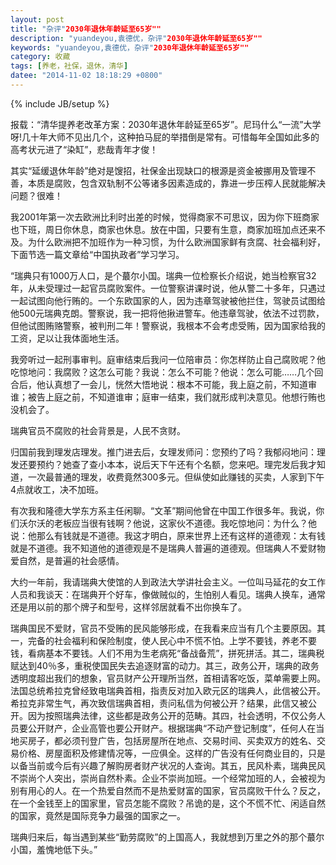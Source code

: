 ```yaml
---
layout: post
title: "杂评"2030年退休年龄延至65岁""
description: "yuandeyou,袁德优，杂评"2030年退休年龄延至65岁""
keywords: "yuandeyou,袁德优，杂评"2030年退休年龄延至65岁""
category: 收藏
tags: [养老，社保，退休，清华]
datee: "2014-11-02 18:18:29 +0800"
---
```

{% include JB/setup %}

 报载：“清华提养老改革方案：2030年退休年龄延至65岁”。尼玛什么“一流”大学呀!几十年大师不见出几个，这种拍马屁的举措倒是常有。可惜每年全国如此多的高考状元进了“染缸”，悲哉青年才俊！

 其实“延缓退休年龄”绝对是馊招，社保金出现缺口的根源是资金被挪用及管理不善，本质是腐败，包含双轨制不公等诸多因素造成的，靠进一步压榨人民就能解决问题？很难！

<!-- more -->

 我2001年第一次去欧洲比利时出差的时候，觉得商家不可思议，因为你下班商家也下班，周日你休息，商家也休息。放在中国，只要有生意，商家加班加点还来不及。为什么欧洲把不加班作为一种习惯，为什么欧洲国家鲜有贪腐、社会福利好，下面节选一篇文章给“中国执政者”学习学习。

“瑞典只有1000万人口，是个蕞尔小国。瑞典一位检察长介绍说，她当检察官32年，从未受理过一起官员腐败案件。一位警察讲课时说，他从警二十多年，只遇过一起试图向他行贿的。一个东欧国家的人，因为违章驾驶被他拦住，驾驶员试图给他500元瑞典克朗。警察说，我一把将他揪进警车。他违章驾驶，依法不过罚款，但他试图贿赂警察，被判刑二年！警察说，我根本不会考虑受贿，因为国家给我的工资，足以让我体面地生活。

 我旁听过一起刑事审判。庭审结束后我问一位陪审员：你怎样防止自己腐败呢？他吃惊地问：我腐败？这怎么可能？我说：怎么不可能？他说：怎么可能……几个回合后，他认真想了一会儿，恍然大悟地说：根本不可能，我上庭之前，不知道审谁；被告上庭之前，不知道谁审；庭审一结束，我们就形成判决意见。他想行贿也没机会了。

 瑞典官员不腐败的社会背景是，人民不贪财。

 归国前我到理发店理发。推门进去后，女理发师问：您预约了吗？我郁闷地问：理发还要预约？她查了查小本本，说后天下午还有个名额，您来吧。理完发后我才知道，一次最普通的理发，收费竟然300多元。但纵使如此赚钱的买卖，人家到下午4点就收工，决不加班。

有次我和隆德大学东方系主任闲聊。“文革”期间他曾在中国工作很多年。我说，你们沃尔沃的老板应当很有钱啊？他说，这家伙不道德。我吃惊地问：为什么？他说：他那么有钱就是不道德。我这才明白，原来世界上还有这样的道德观：太有钱就是不道德。我不知道他的道德观是不是瑞典人普遍的道德观。但瑞典人不爱财物爱自然，是普遍的社会感情。

 大约一年前，我请瑞典大使馆的人到政法大学讲社会主义。一位叫马延花的女工作人员和我谈天：在瑞典开个好车，像做贼似的，生怕别人看见。瑞典人换车，通常还是用以前的那个牌子和型号，这样邻居就看不出你换车了。

 瑞典国民不爱财，官员不受贿的民风能够形成，在我看来应当有几个主要原因。其一，完备的社会福利和保险制度，使人民心中不慌不怕。上学不要钱，养老不要钱，看病基本不要钱。人们不用为生老病死“备战备荒”，拼死拼活。其二，瑞典税赋达到40％多，重税使国民失去追逐财富的动力。其三，政务公开，瑞典的政务透明度超出我们的想象，官员财产公开理所当然，首相请客吃饭，菜单需要上网。法国总统希拉克曾经致电瑞典首相，指责反对加入欧元区的瑞典人，此信被公开。希拉克非常生气，再次致信瑞典首相，责问私信为何被公开？结果，此信又被公开。因为按照瑞典法律，这些都是政务公开的范畴。其四，社会透明，不仅公务人员要公开财产，企业高管也要公开财产。根据瑞典“不动产登记制度”，任何人在当地买房子，都必须刊登广告，包括房屋所在地点、交易时间、买卖双方的姓名、交易价格、房屋面积及修建情况等，一应俱全。这样的广告没有任何商业目的，只是以备当前或今后有兴趣了解购房者财产状况的人查询。其五，民风朴素，瑞典民风不崇尚个人突出，崇尚自然朴素。企业不崇尚加班。一个经常加班的人，会被视为别有用心的人。在一个热爱自然而不是热爱财富的国家，官员腐败干什么？反之，在一个金钱至上的国家里，官员怎能不腐败？吊诡的是，这个不慌不忙、闲适自然的国家，竟然是国际竞争力最强的国家之一。

 瑞典归来后，每当遇到某些“勤劳腐败”的上国高人，我就想到万里之外的那个蕞尔小国，羞愧地低下头。”
